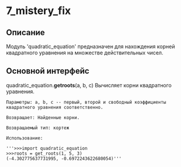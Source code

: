 # 7_mistery_fix

## Описание

Модуль 'quadratic_equation' предназначен для нахождения корней квадратного уравнения на множестве действительных чисел.

## Основной интерфейс

quadratic_equation.**getroots**(a, b, c)
    Вычисляет корни квадратного уравнения.

    Параметры: a, b, c -- первый, второй и свободный коэффициенты квадратного уравнения соответственно.

    Возвращает: Найденные корни.

    Возвращаемый тип: кортеж

    Использование:

    '''>>>import quadratic_equation
    >>>roots = get_roots(1, 5, 3)
    (-4.302775637731995, -0.6972243622680054)'''